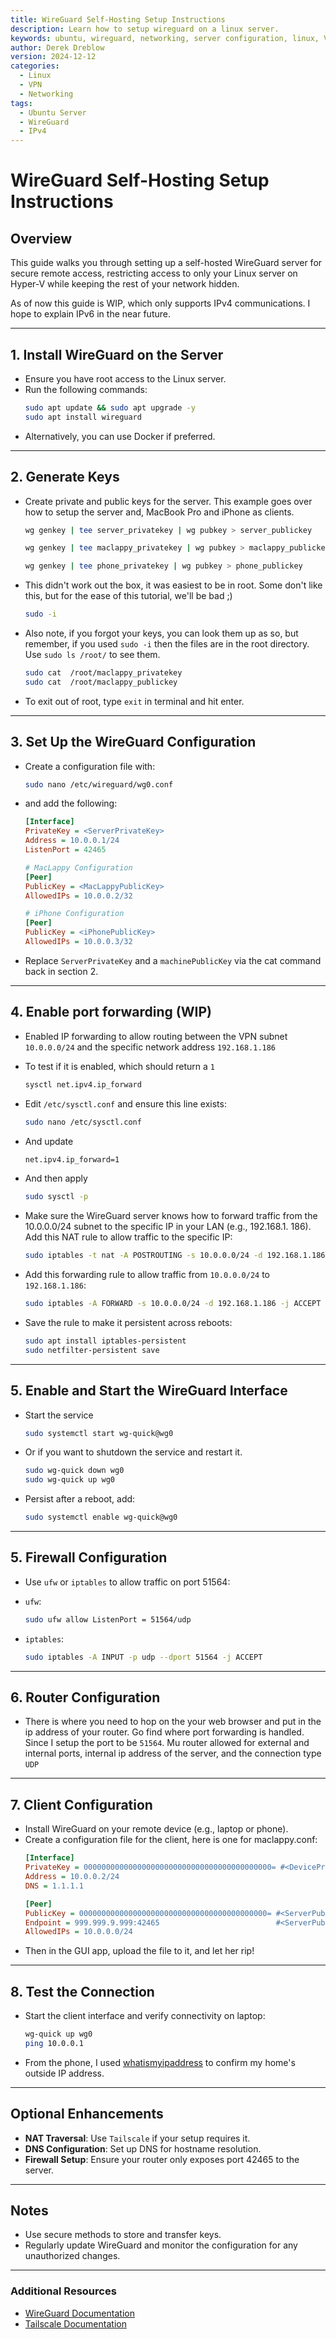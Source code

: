 ```yaml
---
title: WireGuard Self-Hosting Setup Instructions
description: Learn how to setup wireguard on a linux server.
keywords: ubuntu, wireguard, networking, server configuration, linux, VPN
author: Derek Dreblow
version: 2024-12-12
categories:
  - Linux
  - VPN
  - Networking
tags:
  - Ubuntu Server
  - WireGuard
  - IPv4
---
```

# WireGuard Self-Hosting Setup Instructions

## Overview
This guide walks you through setting up a self-hosted WireGuard server for secure remote access, restricting access to only your Linux server on Hyper-V while keeping the rest of your network hidden.

As of now this guide is WIP, which only supports IPv4 communications. I hope to explain IPv6 in the near future. 

---

## 1. Install WireGuard on the Server
- Ensure you have root access to the Linux server.
- Run the following commands:
    ```bash
    sudo apt update && sudo apt upgrade -y
    sudo apt install wireguard
    ```
- Alternatively, you can use Docker if preferred.

---

## 2. Generate Keys
- Create private and public keys for the server. This example goes over how to setup the server and, MacBook Pro and iPhone as clients.
    ```bash
    wg genkey | tee server_privatekey | wg pubkey > server_publickey
    ```
    ```bash
    wg genkey | tee maclappy_privatekey | wg pubkey > maclappy_publickey
    ```
    ```bash
    wg genkey | tee phone_privatekey | wg pubkey > phone_publickey
    ```
- This didn't work out the box, it was easiest to be in root. Some don't like this, but for the ease of this tutorial, we'll be bad ;)
    ```bash
    sudo -i
    ```
- Also note, if you forgot your keys, you can look them up as so, but remember, if you used `sudo -i` then the files are in the root directory. Use `sudo ls /root/` to see them.
    ```bash
    sudo cat  /root/maclappy_privatekey
    sudo cat  /root/maclappy_publickey
    ```
- To exit out of root, type `exit` in terminal and hit enter.
---

## 3. Set Up the WireGuard Configuration
- Create a configuration file with:
    ```bash
    sudo nano /etc/wireguard/wg0.conf
    ```
- and add the following:
    ```ini
    [Interface]
    PrivateKey = <ServerPrivateKey>
    Address = 10.0.0.1/24
    ListenPort = 42465

    # MacLappy Configuration
    [Peer]
    PublicKey = <MacLappyPublicKey>
    AllowedIPs = 10.0.0.2/32

    # iPhone Configuration
    [Peer]
    PublicKey = <iPhonePublicKey>
    AllowedIPs = 10.0.0.3/32
    ```
- Replace `ServerPrivateKey` and a `machinePublicKey` via the cat command back in section 2.

---

## 4. Enable port forwarding (WIP)
- Enabled IP forwarding to allow routing between the VPN subnet `10.0.0.0/24` and the specific network address `192.168.1.186`
- To test if it is enabled, which should return a `1`
  ```bash
  sysctl net.ipv4.ip_forward
  ```
- Edit `/etc/sysctl.conf` and ensure this line exists:
  ```bash
  sudo nano /etc/sysctl.conf
  ```
- And update
  ```bash 
  net.ipv4.ip_forward=1
  ```
- And then apply
  ```bash
  sudo sysctl -p
  ```

- Make sure the WireGuard server knows how to forward traffic from the 10.0.0.0/24 subnet to the specific IP in your LAN (e.g., 192.168.1. 186). Add this NAT rule to allow traffic to the specific IP:
  ```bash
  sudo iptables -t nat -A POSTROUTING -s 10.0.0.0/24 -d 192.168.1.186 -j MASQUERADE
  ```

- Add this forwarding rule to allow traffic from `10.0.0.0/24` to `192.168.1.186`:
  ```bash
  sudo iptables -A FORWARD -s 10.0.0.0/24 -d 192.168.1.186 -j ACCEPT
  ```

- Save the rule to make it persistent across reboots:
  ```bash
  sudo apt install iptables-persistent
  sudo netfilter-persistent save
  ```

---

## 5. Enable and Start the WireGuard Interface
- Start the service
    ```bash
    sudo systemctl start wg-quick@wg0
    ```
- Or if you want to shutdown the service and restart it.
    ```bash
    sudo wg-quick down wg0
    sudo wg-quick up wg0
    ```
- Persist after a reboot, add:
    ```bash
    sudo systemctl enable wg-quick@wg0
    ```
---

## 5. Firewall Configuration
- Use `ufw` or `iptables` to allow traffic on port 51564:
- `ufw`:

    ```bash
    sudo ufw allow ListenPort = 51564/udp
    ```
- `iptables`:
    ```bash
    sudo iptables -A INPUT -p udp --dport 51564 -j ACCEPT
    ```

---

## 6. Router Configuration
- There is where you need to hop on the your web browser and put in the ip address of your router. Go find where port forwarding is handled. Since I setup the port to be `51564`. Mu router allowed for external and internal ports, internal ip address of the server, and the connection type `UDP`

---

## 7. Client Configuration
- Install WireGuard on your remote device (e.g., laptop or phone).
- Create a configuration file for the client, here is one for maclappy.conf:
    ```ini
    [Interface]
    PrivateKey = 000000000000000000000000000000000000000000= #<DevicePrivateKey>
    Address = 10.0.0.2/24
    DNS = 1.1.1.1

    [Peer]
    PublicKey = 000000000000000000000000000000000000000000= #<ServerPublicKey>
    Endpoint = 999.999.9.999:42465                          #<ServerPublicIP>:51564
    AllowedIPs = 10.0.0.0/24
    ```
- Then in the GUI app, upload the file to it, and let her rip!
---

## 8. Test the Connection
- Start the client interface and verify connectivity on laptop:
    ```bash
    wg-quick up wg0
    ping 10.0.0.1
    ```
- From the phone, I used [whatismyipaddress](https://whatismyipaddress.com) to confirm my home's outside IP address.

---

## Optional Enhancements
- **NAT Traversal**: Use `Tailscale` if your setup requires it.
- **DNS Configuration**: Set up DNS for hostname resolution.
- **Firewall Setup**: Ensure your router only exposes port 42465 to the server.

---

## Notes
- Use secure methods to store and transfer keys.
- Regularly update WireGuard and monitor the configuration for any unauthorized changes.

---

### Additional Resources
- [WireGuard Documentation](https://www.wireguard.com/)
- [Tailscale Documentation](https://tailscale.com/kb/)

